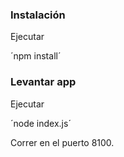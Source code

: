 ### Instalación

Ejecutar

´npm install´

### Levantar app

Ejecutar

´node index.js´

Correr en el puerto 8100.
